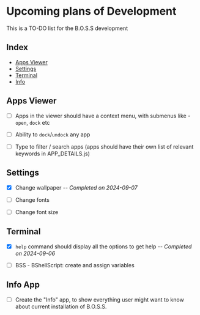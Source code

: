 # Upcoming plans of Development

This is a TO-DO list for the B.O.S.S development


## Index
- [Apps Viewer](#apps-viewer)
- [Settings](#settings)
- [Terminal](#terminal)
- [Info](#info-app)


## Apps Viewer

- [ ] Apps in the viewer should have a context menu, with submenus like - `open`, `dock` etc
- [ ] Ability to `dock`/`undock` any app
- [ ] Type to filter / search apps (apps should have their own list of relevant keywords in APP_DETAILS.js)


## Settings

- [x] Change wallpaper -- *Completed on 2024-09-07*
- [ ] Change fonts
- [ ] Change font size


## Terminal

- [x] `help` command should display all the options to get help -- *Completed on 2024-09-06*
- [ ] BSS - BShellScript: create and assign variables


## Info App

- [ ] Create the "Info" app, to show everything user might want to know about current installation of B.O.S.S.



